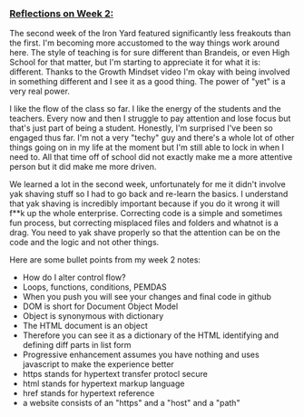   
### [Reflections on Week 2:](https://www.youtube.com/watch?v=9VDvgL58h_Y)

The second week of the Iron Yard featured significantly less freakouts than the first. I'm becoming more accustomed to the way things work around here. The style of teaching is for sure different than Brandeis, or even High School for that matter, but I'm starting to appreciate it for what it is: different. Thanks to the Growth Mindset video I'm okay with being involved in something different and I see it as a good thing. The power of "yet" is a very real power.

I like the flow of the class so far. I like the energy of the students and the teachers. Every now and then I struggle to pay attention and lose focus but that's just part of being a student. Honestly, I'm surprised I've been so engaged thus far. I'm not a very "techy" guy and there's a whole lot of other things going on in my life at the moment but I'm still able to lock in when I need to. All that time off of school did not exactly make me a more attentive person but it did make me more driven.

We learned a lot in the second week, unfortunately for me it didn't involve yak shaving stuff so I had to go back and re-learn the basics. I understand that yak shaving is incredibly important because if you do it wrong it will f**k up the whole enterprise. Correcting code is a simple and sometimes fun process, but correcting misplaced files and folders and whatnot is a drag. You need to yak shave properly so that the attention can be on the code and the logic and not other things.

Here are some bullet points from my week 2 notes:

* How do I alter control flow? 
* Loops, functions, conditions, PEMDAS  
* When you push you will see your changes and final code in github
* DOM is short for Document Object Model
* Object is synonymous with dictionary
* The HTML document is an object
* Therefore you can see it as a dictionary of the HTML identifying and defining diff parts in list form
* Progressive enhancement assumes you have nothing and uses javascript to make the experience better
* https stands for hypertext transfer protocl secure
* html stands for hypertext markup language
* href stands for hypertext reference
* a website consists of an "https" and a "host" and a "path"
